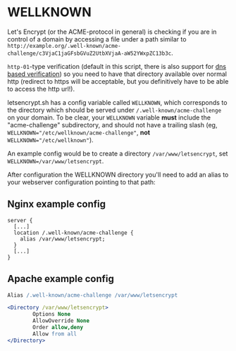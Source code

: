 # WELLKNOWN

Let's Encrypt (or the ACME-protocol in general) is checking if you are in control of a domain by accessing a file under a path similar to `http://example.org/.well-known/acme-challenge/c3VjaC1jaGFsbGVuZ2UtbXVjaA-aW52YWxpZC13b3c`.

`http-01`-type verification (default in this script, there is also support for [dns based verification](dns-verification.md)) so you need to have that directory available over normal http (redirect to https will be acceptable, but you definitively have to be able to access the http url!).

letsencrypt.sh has a config variable called `WELLKNOWN`, which corresponds to the directory which should be served under `/.well-known/acme-challenge` on your domain. To be clear, your `WELLKNOWN` variable **must** include the "acme-challenge" subdirectory, and should not have a trailing slash (eg, `WELLKNOWN="/etc/wellknown/acme-challenge"`, **not** `WELLKNOWN="/etc/wellknown"`).

An example config would be to create a directory `/var/www/letsencrypt`, set `WELLKNOWN=/var/www/letsencrypt`.

After configuration the WELLKNOWN directory you'll need to add an alias to your webserver configuration pointing to that path:

## Nginx example config

```nginx
server {
  [...]
  location /.well-known/acme-challenge {
    alias /var/www/letsencrypt;
  }
  [...]
}
```

## Apache example config

```apache
Alias /.well-known/acme-challenge /var/www/letsencrypt

<Directory /var/www/letsencrypt>
        Options None
        AllowOverride None
        Order allow,deny
        Allow from all
</Directory>
```

